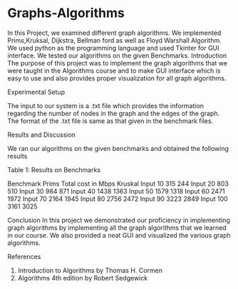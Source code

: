 # Graphs-Algorithms

In this Project, we examined different graph algorithms. We implemented Prims,Kruksal, Dijkstra, Bellman ford as well as Floyd Warshall Algorithm.
We used python as the programming language and used Tkinter for GUI interface. We tested our algorithms on the given Benchmarks.
Introduction
The purpose of this project was to implement the graph algorithms that we were taught in the Algorithms course and to make GUI interface which is easy to use and also provides proper visualization for all graph algorithms. 


Experimental Setup

The input to our system is a .txt file which provides the information regarding the number of nodes in the graph and the edges of the graph. The format of the .txt file is same as that given in the benchmark files.



Results and Discussion

We ran our algorithms on the given benchmarks and obtained the following results

Table 1: Results on Benchmarks

Benchmark	Prims 
Total cost in Mbps	Kruskal
Input 10	315	    244
Input 20	803	    510
Input 30	984	    871
Input 40	1438	1363
Input 50	1579	1318
Input 60	2471	1972
Input 70	2164	1945
Input 80	2756	2472
Input 90	3223	2849
Input 100	3161	3025


Conclusion
In this project we demonstrated our proficiency in implementing graph algorithms by implementing all the graph algorithms that we learned in our course. We also provided a neat GUI and visualized the various graph algorithms.


References
1.	Introduction to Algorithms by Thomas H. Cormen
2.	Algorithms 4th edition by Robert Sedgewick
